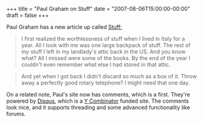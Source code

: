 +++
title = "Paul Graham on Stuff"
date = "2007-08-06T15:00:00-00:00"
draft = false
+++

Paul Graham has a new article up called
[Stuff:](http://www.paulgraham.com/stuff.html)

> I first realized the worthlessness of stuff when I lived in Italy for
> a year. All I took with me was one large backpack of stuff. The rest
> of my stuff I left in my landlady's attic back in the US. And you know
> what? All I missed were some of the books. By the end of the year I
> couldn't even remember what else I had stored in that attic.

> And yet when I got back I didn't discard so much as a box of it. Throw
> away a perfectly good rotary telephone? I might need that one day.

On a related note, Paul's site now has comments, which is a first.
They're powered by [Disqus](http://www.disqus.com), which is a [Y
Combinator](http://www.ycombinator.com) funded site. The comments look
nice, and it supports threading and some advanced functionality like
forums.

